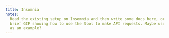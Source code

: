 ```yaml
---
title: Insomnia
notes:
  Read the existing setup on Insomnia and then write some docs here, or record a
  brief GIF showing how to use the tool to make API requests. Maybe use one-list
  as an example?
---
```

